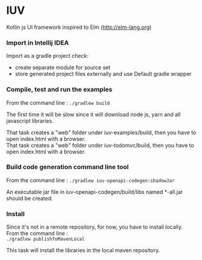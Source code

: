 # IUV #
Kotlin js UI framework inspired to Elm 
(http://elm-lang.org)

### Import in Intellij IDEA ###
Import as a gradle project check: 
* create separate module for source set
* store generated project files externally
and use Default gradle wrapper 

### Compile, test and run the examples
From the command line : `./gradlew build` 

The first time it will be slow since it will download node js, yarn and all javascript libraries.

That task creates a "web" folder under iuv-examples/build, then you have to open index.html with a browser.  
That task creates a "web" folder under iuv-todomvc/build, then you have to open index.html with a browser.

### Build code generation command line tool
From the command line : `./gradlew iuv-openapi-codegen:shadowJar`  

An executable jar file in iuv-openapi-codegen/build/libs named *-all.jar should 
be created.

### Install
Since it's not in a remote repository, for now, you have to install locally. From the command line :  
`./gradlew publishToMavenLocal`

This task will install the libraries in the local maven repository.
